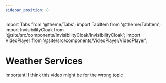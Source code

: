 ```yaml
---
sidebar_position: 8
---
```

import Tabs from '@theme/Tabs';
import TabItem from '@theme/TabItem';
import InvisibilityCloak from '@site/src/components/InvisibilityCloak/InvisibilityCloak';
import VideoPlayer from '@site/src/components/VideoPlayer/VideoPlayer';

# Weather Services

<InvisibilityCloak>
    <Tabs>
        <TabItem value="spring2025" label="Spring 2025">
            <VideoPlayer src="/video/9_weather_services_spring_2025/GMT20250618-010331_Recording_1760x900.mp4#t=969" />
            <ZoomLink url="https://us06web.zoom.us/rec/share/dxn8N6lMj0uXCvHPbwzeDlF_R_xpXfsVqUM0LgX2pufkWMmO1NWkWuAcQdne-G3n.lS-yja0ZAAz11n6H" passcode="iMH0Q!r3" />
        </TabItem>
        <TabItem value="summer2025" label="Summer 2025">
            Important! I think this video might be for the wrong topic
            <ZoomLink url="https://us06web.zoom.us/rec/share/Jh_LFtuYIQrAmiyc1dFjP2hVXG9JYL0ODc8w2MbGUCQoan-G47_E-loJJ1_Y_wg.SpBOrvqDP9fbKTN3" passcode="%**0J2+h" />
        </TabItem>
    </Tabs>
</InvisibilityCloak>